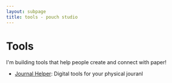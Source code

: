 ```yaml
---
layout: subpage
title: tools - pouch studio
---
```


# Tools

I'm building tools that help people create and connect with paper!

- [Journal Helper](https://www.journalhelper.com/): Digital tools for your physical jouranl

